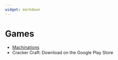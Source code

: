 ```yaml
---
widget: markdown
---
```

# Games
- [Machinations](https://mscott99.github.io/Machinations/Executables/web/index.html)
- Cracker Craft: Download on the Google Play Store